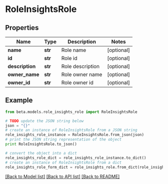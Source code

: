 # RoleInsightsRole


## Properties
Name | Type | Description | Notes
------------ | ------------- | ------------- | -------------
**name** | **str** | Role name | [optional] 
**id** | **str** | Role id | [optional] 
**description** | **str** | Role description | [optional] 
**owner_name** | **str** | Role owner name | [optional] 
**owner_id** | **str** | Role owner id | [optional] 

## Example

```python
from beta.models.role_insights_role import RoleInsightsRole

# TODO update the JSON string below
json = "{}"
# create an instance of RoleInsightsRole from a JSON string
role_insights_role_instance = RoleInsightsRole.from_json(json)
# print the JSON string representation of the object
print RoleInsightsRole.to_json()

# convert the object into a dict
role_insights_role_dict = role_insights_role_instance.to_dict()
# create an instance of RoleInsightsRole from a dict
role_insights_role_form_dict = role_insights_role.from_dict(role_insights_role_dict)
```
[[Back to Model list]](../README.md#documentation-for-models) [[Back to API list]](../README.md#documentation-for-api-endpoints) [[Back to README]](../README.md)


